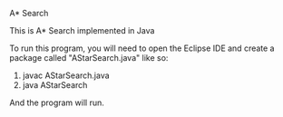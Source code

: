 A* Search

This is A* Search implemented in Java

To run this program, you will need to open the Eclipse IDE and create a package called "AStarSearch.java" like so: 

  1. javac AStarSearch.java
  2. java AStarSearch

And the program will run.
